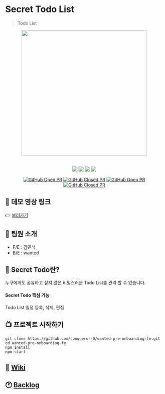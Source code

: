 # Secret Todo List

> Todo List

<div align="center">
  <img src="https://user-images.githubusercontent.com/90183279/185748177-c6a83d4d-fe42-4459-ab07-9a8946d872eb.png" width='400px'>
</div>
<br />
<br />

<div align="center">
  <img src="https://img.shields.io/badge/react-18.2.0-61DAFB?style=flat-square&logo=react"/> <img src="https://img.shields.io/badge/MobX-6.6.1-FF9955?style=flat-square&logo=MobX"/> <img src="https://img.shields.io/badge/ReactRouter-6.3.0-CA4245?style=flat-square&logo=ReactRouter"/> <img src="https://img.shields.io/badge/TailwindCSS-3.1.8-06B6D4?style=flat-square&logo=TailwindCSS"/>

[![GitHub Open PR](https://img.shields.io/github/issues-pr-raw/conqueror-G/wanted-pre-onboarding-fe?color=green)](https://github.com/conqueror-G/wanted-pre-onboarding-fe/pulls) [![GitHub Closed PR](https://img.shields.io/github/issues-pr-closed-raw/conqueror-G/wanted-pre-onboarding-fe?color=red)](https://github.com/conqueror-G/wanted-pre-onboarding-fe/pulls?q=is%3Apr+is%3Aclosed) [![GitHub Open PR](https://img.shields.io/github/issues-raw/conqueror-G/wanted-pre-onboarding-fe?color=green)](https://github.com/conqueror-G/wanted-pre-onboarding-fe/issues) [![GitHub Closed PR](https://img.shields.io/github/issues-closed-raw/conqueror-G/wanted-pre-onboarding-fe?color=red)](https://github.com/conqueror-G/wanted-pre-onboarding-fe/issues?q=is%3Aissue+is%3Aclosed)

</div>

## 🎥 데모 영상 링크

👉 [보러가기](https://youtu.be/kgIhNEARE2M)
<br />

## 👬 팀원 소개

- F/E : 김민석
- B/E : wanted

## 🔑 Secret Todo란?

누구에게도 공유하고 싶지 않은 비밀스러운 Todo List를 관리 할 수 있습니다.

#### Secret Todo 핵심 기능

Todo List 일정 등록, 삭제, 편집

## 📺 프로젝트 시작하기

```
git clone https://github.com/conqueror-G/wanted-pre-onboarding-fe.git
cd wanted-pre-onboarding-fe
npm install
npm start
```

## 📖 [Wiki](https://github.com/conqueror-G/wanted-pre-onboarding-fe/wiki)

## 🕐 [Backlog](https://docs.google.com/spreadsheets/d/1SySFdIR0-_ZGr7Nh0Ymh0H7M2qSFL1tbyXLvD451s4I/edit#gid=0)
